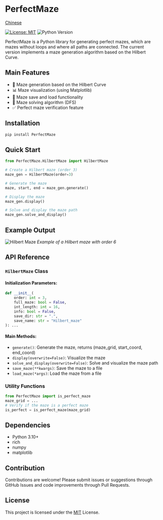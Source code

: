 # PerfectMaze

[Chinese](https://github.com/starwindv/PerfectMaze/blob/main/readme_cn.md)

[![License: MIT](https://img.shields.io/badge/License-MIT-yellow.svg)](https://github.com/starwindv/PerfectMaze/blob/main/LICENSE)
![Python Version](https://img.shields.io/badge/python-3.10+-orange)

PerfectMaze is a Python library for generating perfect mazes, which are mazes without loops and where all paths are connected. The current version implements a maze generation algorithm based on the Hilbert Curve.

## Main Features

- 🧩 Maze generation based on the Hilbert Curve
- 📊 Maze visualization (using Matplotlib)
- 💾 Maze save and load functionality
- 🧭 Maze solving algorithm (DFS)
- ✅ Perfect maze verification feature

## Installation

```bash
pip install PerfectMaze
```

## Quick Start

```python
from PerfectMaze.HilbertMaze import HilbertMaze

# Create a Hilbert maze (order 3)
maze_gen = HilbertMaze(order=3)

# Generate the maze
maze, start, end = maze_gen.generate()

# Display the maze
maze_gen.display()

# Solve and display the maze path
maze_gen.solve_and_display()
```

## Example Output

![Hilbert Maze](https://raw.github.com/StarWindv/PerfectMaze/blob/main/assets/order6_1.png)
*Example of a Hilbert maze with order 6*

## API Reference

### `HilbertMaze` Class

#### Initialization Parameters:
```python
def __init__(
    order: int = 3,
    full_maze: bool = False,
    int_length: int = 16,
    info: bool = False,
    save_dir: str = ".",
    save_name: str = "Hilbert_maze"
): ...
```

#### Main Methods:
- `generate()`: Generate the maze, returns (maze_grid, start_coord, end_coord)
- `display(overwrite=False)`: Visualize the maze
- `solve_and_display(overwrite=False)`: Solve and visualize the maze path
- `save_maze(**kwargs)`: Save the maze to a file
- `load_maze(*args)`: Load the maze from a file

### Utility Functions
```python
from PerfectMaze import is_perfect_maze
maze_grid = ...
# Verify if the maze is a perfect maze
is_perfect = is_perfect_maze(maze_grid)
```

## Dependencies

- Python 3.10+
- rich
- numpy
- matplotlib

## Contribution

Contributions are welcome! Please submit issues or suggestions through GitHub Issues and code improvements through Pull Requests.

## License

This project is licensed under the [MIT](https://github.com/starwindv/PerfectMaze/blob/main/LICENSE) License.
